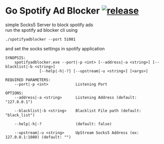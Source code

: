 # Go Spotify Ad Blocker [![release](https://github.com/kooroshh/SpotifyADBlocker/actions/workflows/release.yml/badge.svg?branch=1.0)](https://github.com/kooroshh/SpotifyADBlocker/actions/workflows/release.yml)
simple Socks5 Server to block spotify ads  
run the spotify ad blocker cli using 
```
./spotifyadblocker --port 51081
```
and set the socks settings in spotify application  
```
SYNOPSIS:
    spotifyadblocker.exe --port|-p <int> [--address|-a <string>] [--blacklist|-b <string>]
               [--help|-h|-?] [--upstream|-u <string>] [<args>]

REQUIRED PARAMETERS:
    --port|-p <int>            Listening Port

OPTIONS:
    --address|-a <string>      Listening Address (default: "127.0.0.1")

    --blacklist|-b <string>    Blacklist File path (default: "black_list")

    --help|-h|-?               (default: false)

    --upstream|-u <string>     UpStream Socks5 Address (ex: 127.0.0.1:1080) (default: "")
```
